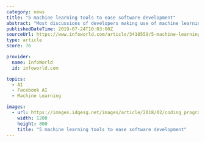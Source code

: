 ```yaml
---
category: news
title: "5 machine learning tools to ease software development"
abstract: "Most discussions of developers making use of machine learning revolve around creating AI-powered applications and the tools used to create them: TensorFlow, PyTorch, Scikit-learn, and so on. But there is another way machine learning is impacting software ..."
publishedDateTime: 2019-07-24T10:03:00Z
sourceUrl: https://www.infoworld.com/article/3410559/5-machine-learning-tools-to-ease-software-development.html
type: article
score: 76

provider:
  name: InfoWorld
  id: infoworld.com

topics:
  - AI
  - Facebook AI
  - Machine Learning

images:
  - url: https://images.idgesg.net/images/article/2018/02/coding_programming_development_binary_stream_monitor_thinkstock_846758904-100749646-large.3x2.jpg
    width: 1200
    height: 800
    title: "5 machine learning tools to ease software development"
---
```

